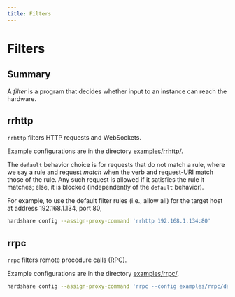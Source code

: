 ```yaml
---
title: Filters
---
```


# Filters

## Summary

A *filter* is a program that decides whether input to an instance can reach the hardware.


## rrhttp

`rrhttp` filters HTTP requests and WebSockets.

Example configurations are in the directory [examples/rrhttp/](https://github.com/rerobots/hardshare/tree/main/examples/rrhttp).

The `default` behavior choice is for requests that do not match a rule,
where we say a rule and request *match* when the verb and request-URI match those
of the rule. Any such request is allowed if it satisfies the rule it matches;
else, it is blocked (independently of the `default` behavior).

For example, to use the default filter rules (i.e., allow all) for the target
host at address 192.168.1.134, port 80,

```bash
hardshare config --assign-proxy-command 'rrhttp 192.168.1.134:80'
```


## rrpc

`rrpc` filters remote procedure calls (RPC).

Example configurations are in the directory [examples/rrpc/](https://github.com/rerobots/hardshare/tree/main/examples/rrpc).

```bash
hardshare config --assign-proxy-command 'rrpc --config examples/rrpc/date.yaml'
```
